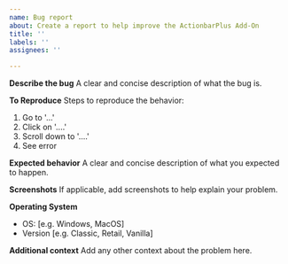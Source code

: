 ```yaml
---
name: Bug report
about: Create a report to help improve the ActionbarPlus Add-On
title: ''
labels: ''
assignees: ''

---
```


**Describe the bug**
A clear and concise description of what the bug is.

**To Reproduce**
Steps to reproduce the behavior:
1. Go to '...'
2. Click on '....'
3. Scroll down to '....'
4. See error

**Expected behavior**
A clear and concise description of what you expected to happen.

**Screenshots**
If applicable, add screenshots to help explain your problem.

**Operating System**
- OS: [e.g. Windows, MacOS]
- Version [e.g. Classic, Retail, Vanilla]

**Additional context**
Add any other context about the problem here.
